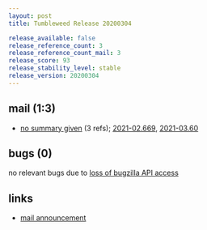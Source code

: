 ```yaml
---
layout: post
title: Tumbleweed Release 20200304

release_available: false
release_reference_count: 3
release_reference_count_mail: 3
release_score: 93
release_stability_level: stable
release_version: 20200304
---
```


## mail (1:3)

- [no summary given](https://github.com/boombatower/tumbleweed-review/issues/10) (3 refs); [2021-02.669](https://github.com/boombatower/tumbleweed-review/issues/10), [2021-03.60](https://github.com/boombatower/tumbleweed-review/issues/10)

## bugs (0)

<!--more-->

no relevant bugs due to [loss of bugzilla API access](https://bugzilla.opensuse.org/show_bug.cgi?id=1157722)



## links

- [mail announcement](https://github.com/boombatower/tumbleweed-review/issues/10)
